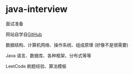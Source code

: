 # java-interview


面试准备

网站自学自[GitHub](https://github.com/Snailclimb/docsify-demo)

数据结构、计算机网络、操作系统、组成原理 (好像不是很需要)

Java 语言、数据库、各种框架、分布式等等

LeetCode 刷题经验、算法模板







